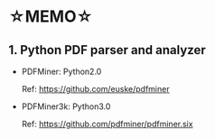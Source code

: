 # ☆MEMO☆

## 1. Python PDF parser and analyzer

* PDFMiner: Python2.0

   Ref: https://github.com/euske/pdfminer

* PDFMiner3k: Python3.0

   Ref: https://github.com/pdfminer/pdfminer.six
